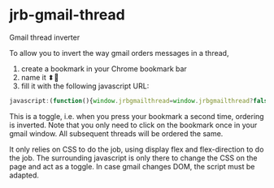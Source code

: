 # jrb-gmail-thread

Gmail thread inverter

To allow you to invert the way gmail orders messages in a thread, 
1. create a bookmark in your Chrome bookmark bar 
2. name it ⬍📧
2. fill it with the following javascript URL:

```javascript
javascript:(function(){window.jrbgmailthread=window.jrbgmailthread?false:true;const jrbdir=`column${window.jrbgmailthread?'-reverse':''}`;const jrbstyles=`div[role=list]:not(.brd){display:flex;flex-direction:${jrbdir}}div[role=listitem]{flex:0 0 auto}div[role=listitem].h7>div>div>div>div{display:flex;flex-direction:${jrbdir}}div[role=listitem].h7>div>div>div>div>div{flex:0 0 auto}.kQ{margin:1px}body:not([class])>div.bodycontainer>div.maincontent{display:flex;flex-direction:${jrbdir}}body:not([class])>div.bodycontainer>div.maincontent>table:nth-child(1){order:1;padding-bottom:5px;margin-bottom:10px;border-bottom-width:1px;border-color:gray;border-style:solid}div.amn{height:25px!important}div[role=listitem] .gB.xu{border-bottom:0!important}div[role=listitem].h7>div>div,div[role=listitem].kQ>div>div,div[role=listitem].kv>div>div{border-top:0!important;border-bottom:1px solid #d8d8d8!important}div[role=listitem].h7:last-child .adn{border-top:1px solid #d8d8d8!important;border-bottom:0 solid #d8d8d8!important;padding-top:5px!important;margin-top:10px!important}.h7.ie .gA>.gB>.ip{padding:5px 0!important}.h7.ie .gA>.gB>.ip .brb{margin-bottom:14px!important;padding-bottom:3px!important}.Bk td.I5>form.bAs>div:nth-child(1){height:0!important}.Bk td.I5>form.bAs>div:nth-child(2){position:static!important}.Bk div.ajn.azy{position:static!important}`;if(document.createStyleSheet){document.createStyleSheet(`javascript:'${jrbstyles}'`);}else{const style=document.createElement('link');style.rel='stylesheet';style.href=`data:text/css,${escape(jrbstyles)}`;document.getElementsByTagName("head")[0].appendChild(style);}})();
```

This is a toggle, i.e. when you press your bookmark a second time, ordering is inverted. Note that you only need to click on the bookmark once in your gmail window. All subsequent threads will be ordered the same.

It only relies on CSS to do the job, using display flex and flex-direction to do the job. The surrounding javascript is only there to change the CSS on the page and act as a toggle. In case gmail changes DOM, the script must be adapted.
